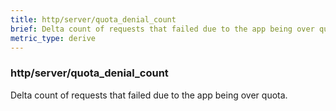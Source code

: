 ```yaml
---
title: http/server/quota_denial_count
brief: Delta count of requests that failed due to the app being over quota.
metric_type: derive
---
```

### http/server/quota_denial_count

Delta count of requests that failed due to the app being over quota.